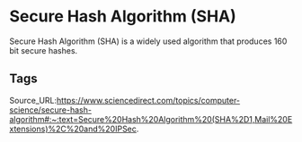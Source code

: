 # Secure Hash Algorithm (SHA)
Secure Hash Algorithm (SHA) is a widely used algorithm that produces 160 bit secure hashes.
## Tags
Source_URL:https://www.sciencedirect.com/topics/computer-science/secure-hash-algorithm#:~:text=Secure%20Hash%20Algorithm%20(SHA%2D1,Mail%20Extensions)%2C%20and%20IPSec.
